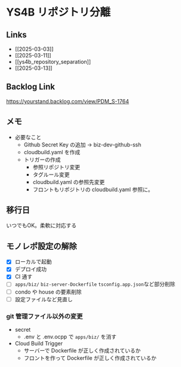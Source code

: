 # YS4B リポジトリ分離

## Links
- [[2025-03-03]]
- [[2025-03-11]]
- [[ys4b_repository_separation]]
- [[2025-03-13]]

## Backlog Link

https://yourstand.backlog.com/view/PDM_S-1764

## メモ
- 必要なこと
	- Github Secret Key の追加 -> biz-dev-github-ssh 
	- cloudbuild.yaml を作成
	- トリガーの作成
		- 参照リポジトリ変更
		- タグルール変更
		- cloudbuild.yaml の参照先変更
		- フロントもリポジトリの cloudbuild.yaml 参照に。

## 移行日

いつでもOK。柔軟に対応する

## モノレポ設定の解除

- [x] ローカルで起動
- [x] デプロイ成功
- [x] CI 通す
- [ ] `apps/biz/` `biz-server-Dockerfile` `tsconfig.app.json`など部分削除
- [ ] condo や house の要素削除
- [ ] 設定ファイルなど見直し

### git 管理ファイル以外の変更

- secret
	- .env と .env.ocpp で `apps/biz/` を消す
- Cloud Build Trigger
	- サーバーで Dockerfile が正しく作成されているか
	- フロントを作って Dockerfile が正しく作成されているか

